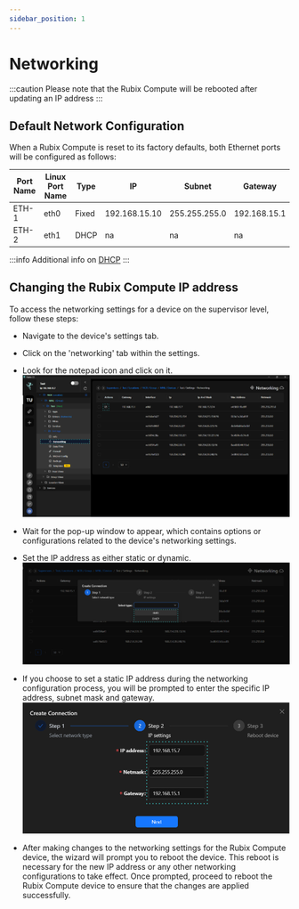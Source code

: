 ```yaml
---
sidebar_position: 1
---
```


# Networking

:::caution
Please note that the Rubix Compute will be rebooted after updating an IP address
:::

## Default Network Configuration

When a Rubix Compute is reset to its factory defaults, both Ethernet ports will be configured as follows:

| Port Name | Linux Port Name | Type  | IP            | Subnet        | Gateway      |
|-----------|-----------------|-------|---------------|---------------|--------------|
| ETH-1     | eth0            | Fixed | 192.168.15.10 | 255.255.255.0 | 192.168.15.1 |
| ETH-2     | eth1            | DHCP  | na            | na            | na           |

:::info
Additional info on [DHCP](https://en.wikipedia.org/wiki/Dynamic_Host_Configuration_Protocol)
:::

## Changing the Rubix Compute IP address

To access the networking settings for a device on the supervisor level, follow these steps:
* Navigate to the device's settings tab.
* Click on the 'networking' tab within the settings.
* Look for the notepad icon and click on it.
![max800px](img/ip-1.png)

* Wait for the pop-up window to appear, which contains options or configurations related to the device's networking settings.
* Set the IP address as either static or dynamic.
![max800px](img/ip-2.png)

* If you choose to set a static IP address during the networking configuration process, you will be prompted to enter the specific IP address, subnet mask and gateway.
![max800px](img/ip-3.png)

* After making changes to the networking settings for the Rubix Compute device, the wizard will prompt you to reboot the device. This reboot is necessary for the new IP address or any other networking configurations to take effect. Once prompted, proceed to reboot the Rubix Compute device to ensure that the changes are applied successfully.



